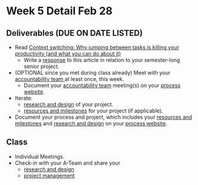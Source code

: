 # Week 5 Detail Feb 28

## Deliverables (DUE ON DATE LISTED)

* Read [Context switching: Why jumping between tasks is killing your productivity (and what you can do about it)](https://blog.rescuetime.com/context-switching/)
  * Write a [response](../assignments/responses.md) to this article in relation to your semester-long senior project.
* (OPTIONAL since you met during class already) Meet with your [accountability team ](../assignments/accountability\_partner.md)at least once, this week.&#x20;
  * Document your [accountability team](../assignments/accountability\_partner.md) meeting(s) on your [process website](../website.md).
* Iterate:&#x20;
  * [research and design](../project\_plan/) of your project.
  * [resources and milestones](../project\_plan/) for your project (if applicable).
* Document your process and project, which includes your [resources and milestones](../project\_plan/) and [research and design](../project\_plan/) on your [process website](../website.md).

## Class

* Individual Meetings.&#x20;
* Check-in with your A-Team and share your
  * [research and design](../project\_plan/)
  * [project management](../website.md)
